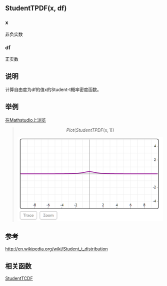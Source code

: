 
## StudentTPDF(x, df)

### x
非负实数

### df
正实数


## 说明

计算自由度为df的值x的Student-t概率密度函数。



## 举例  
[在Mathstudio上浏览](http://mathstud.io/?input[0]=UGxvdChTdHVkZW50VFBERih4LDEpKQ%3D%3D)


>   ```math
>   Plot(StudentTPDF(x, 1))
>   ```
>   ![StudentTPDF](../_media/S/StudentTPDF.png)



## 参考

http://en.wikipedia.org/wiki/Student_t_distribution

## 相关函数

[StudentTCDF](S/StudentTCDF)


